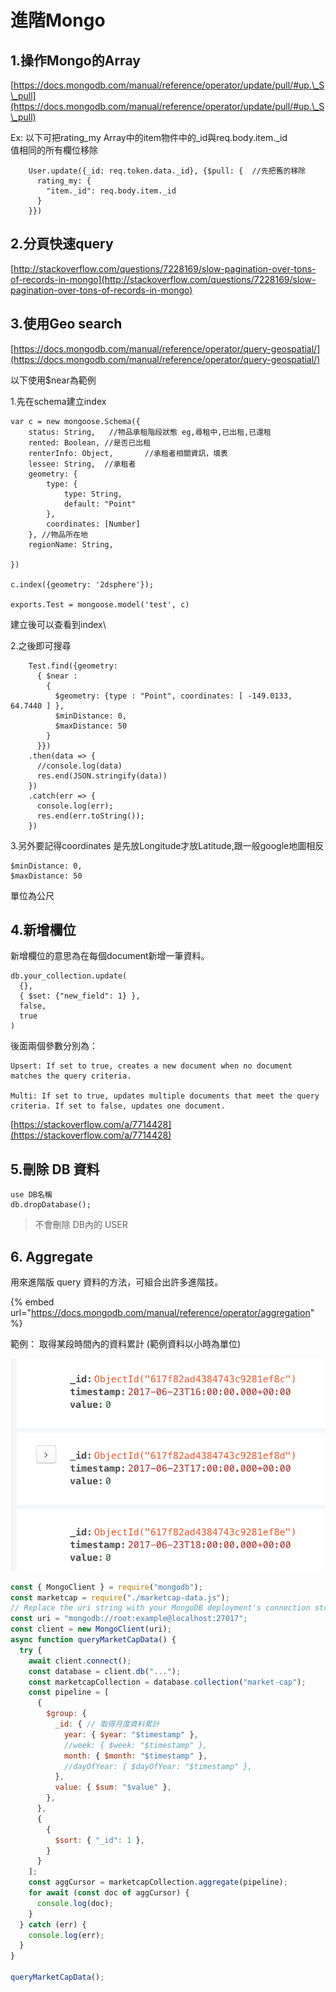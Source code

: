 # 進階Mongo

## 1.操作Mongo的Array

[https://docs.mongodb.com/manual/reference/operator/update/pull/#up.\_S\_pull](https://docs.mongodb.com/manual/reference/operator/update/pull/#up.\_S\_pull)

Ex: 以下可把rating\_my Array中的item物件中的\_id與req.body.item.\_id\
值相同的所有欄位移除

```
    User.update({_id: req.token.data._id}, {$pull: {  //先把舊的移除
      rating_my: {
        "item._id": req.body.item._id
      }
    }})
```

## 2.分頁快速query

[http://stackoverflow.com/questions/7228169/slow-pagination-over-tons-of-records-in-mongo](http://stackoverflow.com/questions/7228169/slow-pagination-over-tons-of-records-in-mongo)

## 3.使用Geo search

[https://docs.mongodb.com/manual/reference/operator/query-geospatial/](https://docs.mongodb.com/manual/reference/operator/query-geospatial/)

以下使用$near為範例

1.先在schema建立index

```
var c = new mongoose.Schema({
    status: String,   //物品承租階段狀態 eg,尋租中,已出租,已還租
    rented: Boolean, //是否已出租
    renterInfo: Object,       //承租者相關資訊，填表
    lessee: String,  //承租者
    geometry: {
        type: {
            type: String,
            default: "Point"
        },
        coordinates: [Number]
    }, //物品所在地
    regionName: String,

})

c.index({geometry: '2dsphere'});

exports.Test = mongoose.model('test', c)
```

建立後可以查看到index\


2.之後即可搜尋

```
    Test.find({geometry:
      { $near :
        {
          $geometry: {type : "Point", coordinates: [ -149.0133, 64.7440 ] },
          $minDistance: 0,
          $maxDistance: 50
        }
      }})
    .then(data => {
      //console.log(data)
      res.end(JSON.stringify(data))
    })
    .catch(err => {
      console.log(err);
      res.end(err.toString());
    })
```

3.另外要記得coordinates 是先放Longitude才放Latitude,跟一般google地圖相反

```
$minDistance: 0,
$maxDistance: 50
```

單位為公尺

## 4.新增欄位

新增欄位的意思為在每個document新增一筆資料。

```
db.your_collection.update(
  {},
  { $set: {"new_field": 1} },
  false,
  true
)
```

後面兩個參數分別為：

```
Upsert: If set to true, creates a new document when no document matches the query criteria.

Multi: If set to true, updates multiple documents that meet the query criteria. If set to false, updates one document.
```

[https://stackoverflow.com/a/7714428](https://stackoverflow.com/a/7714428)

## 5.刪除 DB 資料

```
use DB名稱
db.dropDatabase();
```

> 不會刪除 DB內的 USER

## 6. Aggregate

用來進階版 query 資料的方法，可組合出許多進階技。

{% embed url="https://docs.mongodb.com/manual/reference/operator/aggregation" %}

範例： 取得某段時間內的資料累計 (範例資料以小時為單位)

![](<../.gitbook/assets/截圖 2021-11-01 下午2.14.00.png>)

```javascript
const { MongoClient } = require("mongodb");
const marketcap = require("./marketcap-data.js");
// Replace the uri string with your MongoDB deployment's connection string.
const uri = "mongodb://root:example@localhost:27017";
const client = new MongoClient(uri);
async function queryMarketCapData() {
  try {
    await client.connect();
    const database = client.db("...");
    const marketcapCollection = database.collection("market-cap");
    const pipeline = [
      {
        $group: {
          _id: { // 取得月度資料累計
            year: { $year: "$timestamp" },
            //week: { $week: "$timestamp" },
            month: { $month: "$timestamp" },
            //dayOfYear: { $dayOfYear: "$timestamp" },
          },
          value: { $sum: "$value" },
        },
      },
      {
        {
          $sort: { "_id": 1 },
        }
      }
    ];
    const aggCursor = marketcapCollection.aggregate(pipeline);
    for await (const doc of aggCursor) {
      console.log(doc);
    }
  } catch (err) {
    console.log(err);
  }
}

queryMarketCapData();

```
